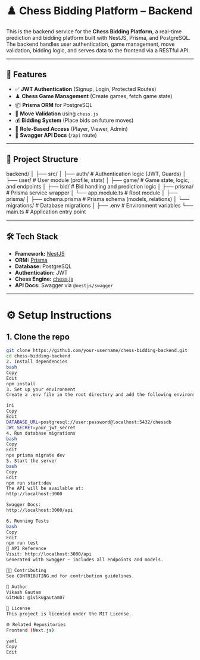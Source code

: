 # ♟️ Chess Bidding Platform – Backend

This is the backend service for the **Chess Bidding Platform**, a real-time prediction and bidding platform built with NestJS, Prisma, and PostgreSQL. The backend handles user authentication, game management, move validation, bidding logic, and serves data to the frontend via a RESTful API.

---

## 🚀 Features

- ✅ **JWT Authentication** (Signup, Login, Protected Routes)
- ♟️ **Chess Game Management** (Create games, fetch game state)
- 📦 **Prisma ORM** for PostgreSQL
- 🧠 **Move Validation** using `chess.js`
- 💰 **Bidding System** (Place bids on future moves)
- 🔐 **Role-Based Access** (Player, Viewer, Admin)
- 📄 **Swagger API Docs** (`/api` route)

---

## 📁 Project Structure

backend/
│
├── src/
│ ├── auth/ # Authentication logic (JWT, Guards)
│ ├── user/ # User module (profile, stats)
│ ├── game/ # Game state, logic, and endpoints
│ ├── bid/ # Bid handling and prediction logic
│ ├── prisma/ # Prisma service wrapper
│ └── app.module.ts # Root module
│
├── prisma/
│ ├── schema.prisma # Prisma schema (models, relations)
│ └── migrations/ # Database migrations
│
├── .env # Environment variables
└── main.ts # Application entry point


---

## 🛠️ Tech Stack

- **Framework:** [NestJS](https://nestjs.com/)
- **ORM:** [Prisma](https://www.prisma.io/)
- **Database:** PostgreSQL
- **Authentication:** JWT
- **Chess Engine:** [chess.js](https://github.com/jhlywa/chess.js/)
- **API Docs:** Swagger via `@nestjs/swagger`

---

# ⚙️ Setup Instructions

## 1. Clone the repo

```bash
git clone https://github.com/your-username/chess-bidding-backend.git
cd chess-bidding-backend
2. Install dependencies
bash
Copy
Edit
npm install
3. Set up your environment
Create a .env file in the root directory and add the following environment variables:

ini
Copy
Edit
DATABASE_URL=postgresql://user:password@localhost:5432/chessdb
JWT_SECRET=your_jwt_secret
4. Run database migrations
bash
Copy
Edit
npx prisma migrate dev
5. Start the server
bash
Copy
Edit
npm run start:dev
The API will be available at:
http://localhost:3000

Swagger Docs:
http://localhost:3000/api

6. Running Tests
bash
Copy
Edit
npm run test
🧾 API Reference
Visit: http://localhost:3000/api
Generated with Swagger – includes all endpoints and models.

👨‍💻 Contributing
See CONTRIBUTING.md for contribution guidelines.

👤 Author
Vikash Gautam
GitHub: @ivikugautam07

📜 License
This project is licensed under the MIT License.

🌐 Related Repositories
Frontend (Next.js)

yaml
Copy
Edit
